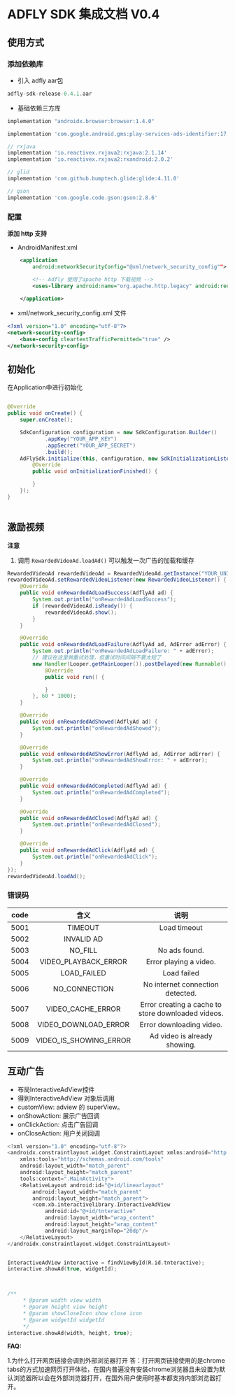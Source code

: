 # ADFLY SDK 集成文档 V0.4

## 使用方式

### 添加依赖库

* 引入 adfly aar包

```groovy
adfly-sdk-release-0.4.1.aar
```

* 基础依赖三方库

```groovy
implementation "androidx.browser:browser:1.4.0"

implementation 'com.google.android.gms:play-services-ads-identifier:17.1.0'

// rxjava
implementation 'io.reactivex.rxjava2:rxjava:2.1.14'
implementation 'io.reactivex.rxjava2:rxandroid:2.0.2'

// glid
implementation 'com.github.bumptech.glide:glide:4.11.0'

// gson
implementation 'com.google.code.gson:gson:2.8.6'
```

### 配置

**添加 http 支持**

* AndroidManifest.xml

```xml
	<application
        android:networkSecurityConfig="@xml/network_security_config"">

        <!-- Adfly 使用了apache http 下载视频 -->
        <uses-library android:name="org.apache.http.legacy" android:required="false" />
        
    </application>
```

* xml/network_security_config.xml 文件

```xml
<?xml version="1.0" encoding="utf-8"?>
<network-security-config>
    <base-config cleartextTrafficPermitted="true" />
</network-security-config>
```

## 初始化

在Application中进行初始化

```java

@Override
public void onCreate() {
	super.onCreate();

    SdkConfiguration configuration = new SdkConfiguration.Builder()
            .appKey("YOUR_APP_KEY")
            .appSecret("YOUR_APP_SECRET")
            .build();
    AdFlySdk.initialize(this, configuration, new SdkInitializationListener() {
        @Override
        public void onInitializationFinished() {

        }
    });
}
    
```

## 激励视频

**注意**

1. 调用 `RewardedVideoAd.loadAd()` 可以触发一次广告的加载和缓存

```java
RewardedVideoAd rewardedVideoAd = RewardedVideoAd.getInstance("YOUR_UNIT_ID");
rewardedVideoAd.setRewardedVideoListener(new RewardedVideoListener() {
    @Override
    public void onRewardedAdLoadSuccess(AdflyAd ad) {
        System.out.println("onRewardedAdLoadSuccess");
        if (rewardedVideoAd.isReady()) {
            rewardedVideoAd.show();
        }
    }

    @Override
    public void onRewardedAdLoadFailure(AdflyAd ad, AdError adError) {
        System.out.println("onRewardedAdLoadFailure: " + adError);
        // 建议在这里做重试处理，但重试时间间隔不要太短了
        new Handler(Looper.getMainLooper()).postDelayed(new Runnable() {
            @Override
            public void run() {

            }
        }, 60 * 1000);
    }

    @Override
    public void onRewardedAdShowed(AdflyAd ad) {
        System.out.println("onRewardedAdShowed");
    }

    @Override
    public void onRewardedAdShowError(AdflyAd ad, AdError adError) {
        System.out.println("onRewardedAdShowError: " + adError);
    }

    @Override
    public void onRewardedAdCompleted(AdflyAd ad) {
        System.out.println("onRewardedAdCompleted");
    }

    @Override
    public void onRewardedAdClosed(AdflyAd ad) {
        System.out.println("onRewardedAdClosed");
    }

    @Override
    public void onRewardedAdClick(AdflyAd ad) {
        System.out.println("onRewardedAdClick");
    }
});
rewardedVideoAd.loadAd();
```

### 错误码

| code | 含义 | 说明  |
| :--: | :--: |:--: |
| 5001 | TIMEOUT | Load timeout |
| 5002 | INVALID AD | |
| 5003 | NO_FILL |  No ads found. |
| 5004 | VIDEO_PLAYBACK_ERROR | Error playing a video. |
| 5005 | LOAD_FAILED |  Load failed |
| 5006 | NO_CONNECTION | No internet connection detected. |
| 5007 | VIDEO_CACHE_ERROR |  Error creating a cache to store downloaded videos. |
| 5008 | VIDEO_DOWNLOAD_ERROR | Error downloading video. |
| 5009 | VIDEO_IS_SHOWING_ERROR | Ad video is already showing. |


## 互动广告

* 布局InteractiveAdView控件
* 得到InteractiveAdView 对象后调用
* customView: adview 的 superView。
* onShowAction: 展示广告回调
* onClickAction: 点击广告回调
* onCloseAction: 用户关闭回调

``` swift
<?xml version="1.0" encoding="utf-8"?>
<androidx.constraintlayout.widget.ConstraintLayout xmlns:android="http://schemas.android.com/apk/res/android"
    xmlns:tools="http://schemas.android.com/tools"
    android:layout_width="match_parent"
    android:layout_height="match_parent"
    tools:context=".MainActivity">
    <RelativeLayout android:id="@+id/linearlayout"
        android:layout_width="match_parent"
        android:layout_height="match_parent">
        <com.xb.interactivelibrary.InteractiveAdView
            android:id="@+id/tnteractive"
            android:layout_width="wrap_content"
            android:layout_height="wrap_content"
            android:layout_marginTop="20dp"/>
    </RelativeLayout>
</androidx.constraintlayout.widget.ConstraintLayout>


InteractiveAdView interactive = findViewById(R.id.tnteractive);
interactive.showAd(true, widgetId);



/**
     * @param width view width
     * @param height view height
     * @param showCloseIcon show close icon
     * @param widgetId widgetId
     */
interactive.showAd(width, height, true);


```


**FAQ:**

1.为什么打开网页链接会调到外部浏览器打开
答：打开网页链接使用的是chrome tabs的方式加速网页打开体验，在国内普遍没有安装chrome浏览器且未设置为默认浏览器所以会在外部浏览器打开，在国外用户使用时基本都支持内部浏览器打开。
